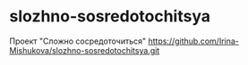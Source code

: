 # slozhno-sosredotochitsya
Проект "Сложно сосредоточиться"
https://github.com/Irina-Mishukova/slozhno-sosredotochitsya.git